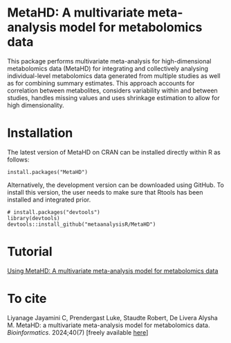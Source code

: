 # MetaHD: A multivariate meta-analysis model for metabolomics data

This package performs multivariate meta-analysis for high-dimensional metabolomics data (MetaHD) for integrating and collectively analysing individual-level metabolomics data generated from multiple studies as well as for combining summary estimates. This approach accounts for correlation between metabolites, considers variability within and between studies, handles missing values and uses shrinkage estimation to allow for high dimensionality.

# Installation

The latest version of MetaHD on CRAN can be installed directly within R as follows:
```{r eval=FALSE}
install.packages("MetaHD")
```
Alternatively, the development version can be downloaded using GitHub. To install this version, the user needs to make sure that Rtools has been installed and integrated prior.
```{r eval=FALSE}
# install.packages("devtools")
library(devtools)
devtools::install_github("metaanalysisR/MetaHD")
```
# Tutorial
[Using MetaHD: A multivariate meta-analysis model for metabolomics data](https://bookdown.org/a2delivera/MetaHD/)

# To cite
Liyanage Jayamini C, Prendergast Luke, Staudte Robert, De Livera Alysha M. MetaHD: a multivariate meta-analysis model for metabolomics data. *Bioinformatics*. 2024;40(7) [freely available [here](https://doi.org/10.1093/bioinformatics/btae470)]
